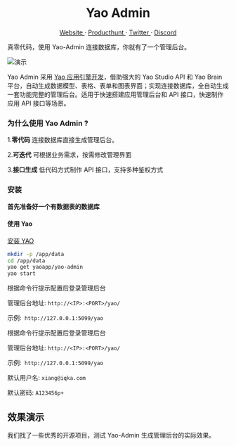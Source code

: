 <p align="center">
    <h1 align="center">Yao Admin</h1>
</p>
<p align="center">
  <a aria-label="website" href="https://yaoapps.com" target="_blank">
    Website
  </a>
  ·
  <a aria-label="producthunt" href="https://www.producthunt.com/posts/yao-app-engine" target="_blank">
    Producthunt
  </a>
  ·
  <a aria-label="twitter" href="https://twitter.com/YaoApp" target="_blank">
    Twitter
  </a>
  ·
  <a aria-label="discord" href="https://discord.gg/nsKmCXwvxU" target="_blank">
    Discord
  </a>
</p>

真零代码，使用 Yao-Admin 连接数据库，你就有了一个管理后台。

![演示](https://release-bj-1252011659.cos.ap-beijing.myqcloud.com/docs/yao-admin/%E6%80%BB%E9%A2%84%E8%A7%88.gif)

Yao Admin 采用 <a href="https://github.com/YaoApp/yao">Yao 应用引擎开发</a>，借助强大的 Yao Studio API 和 Yao Brain 平台，自动生成数据模型、表格、表单和图表界面；实现连接数据库，全自动生成一套功能完整的管理后台。适用于快速搭建应用管理后台和 API 接口，快速制作应用 API 接口等场景。

### 为什么使用 Yao Admin ?

1.**零代码** 连接数据库直接生成管理后台。

2.**可迭代** 可根据业务需求，按需修改管理界面

3.**接口生成** 低代码方式制作 API 接口，支持多种鉴权方式

### 安装

**首先准备好一个有数据表的数据库**

#### 使用 Yao

[安装 YAO](https://yaoapps.com/doc/%E4%BB%8B%E7%BB%8D/%E5%AE%89%E8%A3%85%E8%B0%83%E8%AF%95)

```bash
mkdir -p /app/data
cd /app/data
yao get yaoapp/yao-admin
yao start
```

根据命令行提示配置后登录管理后台

管理后台地址: `http://<IP>:<PORT>/yao/`

示例:` http://127.0.0.1:5099/yao`

根据命令行提示配置后登录管理后台

管理后台地址: `http://<IP>:<PORT>/yao/`

示例:` http://127.0.0.1:5099/yao`

默认用户名: `xiang@iqka.com`

默认密码: `A123456p+`

## 效果演示

我们找了一些优秀的开源项目，测试 Yao-Admin 生成管理后台的实际效果。
